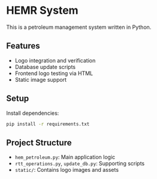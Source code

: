 # HEMR System

This is a petroleum management system written in Python.

## Features
- Logo integration and verification
- Database update scripts
- Frontend logo testing via HTML
- Static image support

## Setup
Install dependencies:
```bash
pip install -r requirements.txt
```

## Project Structure
- `hem_petroleum.py`: Main application logic
- `rtt_operations.py`, `update_db.py`: Supporting scripts
- `static/`: Contains logo images and assets
